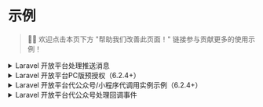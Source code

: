 # 示例

> 👏🏻 欢迎点击本页下方 "帮助我们改善此页面！" 链接参与贡献更多的使用示例！


<details>
  <summary>Laravel 开放平台处理推送消息</summary>
> 类路由关闭 csrf 验证。

```php
// 假设你的开放平台第三方平台设置的授权事件接收 URL 为: https://easywechat.com/open-platform （其他事件推送同样会推送到这个 URL）
Route::post('open-platform', function () {
    // $app 为你实例化的开放平台对象，此处省略实例化步骤
    return $app->server->serve(); // Done!
});

// 处理授权事件
Route::post('open-platform', function () {
    $server = $app->getServer();

    // 处理授权成功事件，其他事件同理
    $server->handleAuthorized(function ($message) {
        // $message 为微信推送的通知内容，不同事件不同内容，详看微信官方文档
        // 获取授权公众号 AppId： $message['AuthorizerAppid']
        // 获取 AuthCode：$message['AuthorizationCode']
        // 然后进行业务处理，如存数据库等...
    });

    return $server->serve();
});
```
</details>

<details>
  <summary>Laravel 开放平台PC版预授权<version-tag>（6.2.4+）</version-tag></summary>

官方文档： https://developers.weixin.qq.com/doc/oplatform/Third-party_Platforms/2.0/api/Before_Develop/Authorization_Process_Technical_Description.html

用例：
```php
// 授权落地页
Route::any('open-platform/auth', function(){
        $auth_code = request()->get('auth_code');
        // 完成授权写入数据的逻辑省略。。。
})->name('open_platform.auth');

// 授权跳转页
Route::any('open-platform/preauth', function(){
      // $app 为你实例化的开放平台对象，此处省略实例化步骤
      $options=[
            //1 表示手机端仅展示公众号；2 表示仅展示小程序，3 表示公众号和小程序都展示。如果为未指定，则默认小程序和公众号都展示。
            // 'auth_type' => '', 

            // 指定的权限集id列表，如果不指定，则默认拉取当前第三方账号已经全网发布的权限集列表。
            // 'category_id_list' => '', 
      ];
      
      $url = $app->getPreAuthorizationUrl(route('open_platform.auth'), $options);

      return response("<script>window.location.href='$url';</script>")->header('Content-Type', 'text/html');
});
```

</details>

<details>
  <summary>Laravel 开放平台代公众号/小程序代调用实例示例<version-tag>（6.2.4+）</version-tag></summary>

```php
Route::any('open-platform/miniapp/get-phone-number', 'OpenPlatfromController@getPhoneNumber');
Route::any('open-platform/officialAccount/get-user-list', 'OpenPlatfromController@getUserList');
```

```php
use App\Http\Controllers\Controller;

class OpenPlatfromController extends controller{

  public function mini(string $appid): \EasyWeChat\MiniApp\Application {
    $refreshToken = '授权后在缓存或数据库获取';
    // $app 为你实例化的开放平台对象，此处省略实例化步骤
    $app = $app->getMiniAppWithRefreshToken($appid, $refreshToken);
    return $app;
  }

  public function officialAccount(string $appid): \EasyWeChat\OfficialAccount\Application {
    $refreshToken = '授权后在缓存或数据库获取';
    // $app 为你实例化的开放平台对象，此处省略实例化步骤
    $app = $app->getOfficialAccountWithRefreshToken($appid, $refreshToken);
    return $app;
  }

  public function getUserList($appid){
      return $this->officalAccount($appid)
                  ->getClient()
                  ->get('cgi-bin/users/list')
                  ->toArray();
  }

  public function getPhoneNumber($appid){
      $data = [
        'code' => (string) request()->get('code'),
      ];
      return $this->mini($appid)
                  ->getClient()
                  ->postJson('wxa/business/getuserphonenumber', $data)
                  ->toArray();
  }
}


```  
</details>

<details>
  <summary>Laravel 开放平台代公众号处理回调事件</summary>

```php
// 代公众号处理回调事件
Route::any('callback/{appid}', function ($appid) {
    // $app 为你实例化的开放平台对象，此处省略实例化步骤
    // $refreshToken 为授权后你缓存或数据库中的 authorizer_refresh_token，此处省略获取步骤
    $refreshToken = '你已缓存或数据库中的 authorizer_refresh_token';
    $server = $app->getOfficialAccountWithRefreshToken($appid, $refreshToken)->getServer();

    $server->addMessageListener('text', function ($message) {
        return sprintf("你对overtrue说：“%s”", $message->Content);
    });

    return $server->serve();
});
```
</details>


<!--
<details>
    <summary>标题</summary>
内容
</details>
-->
